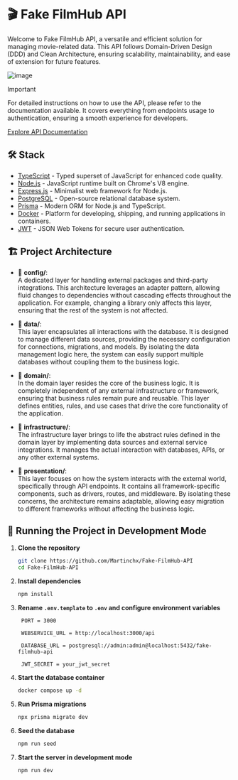 # 🎬 Fake FilmHub API

Welcome to Fake FilmHub API, a versatile and efficient solution for managing movie-related data. This API follows Domain-Driven Design (DDD) and Clean Architecture, ensuring scalability, maintainability, and ease of extension for future features.

![image](https://github.com/user-attachments/assets/9635ca13-44e3-42b4-b6a7-da4f73905142)

> [!IMPORTANT]
> For detailed instructions on how to use the API, please refer to the documentation available. It covers everything from endpoints usage to authentication, ensuring a smooth experience for developers.
>
> [Explore API Documentation](https://filmhub-api-docs.vercel.app)

## 🛠️ Stack

- [TypeScript](https://www.typescriptlang.org/) - Typed superset of JavaScript for enhanced code quality.
- [Node.js](https://nodejs.org/) - JavaScript runtime built on Chrome's V8 engine.
- [Express.js](https://expressjs.com/) - Minimalist web framework for Node.js.
- [PostgreSQL](https://www.postgresql.org/) - Open-source relational database system.
- [Prisma](https://www.prisma.io/docs) - Modern ORM for Node.js and TypeScript.
- [Docker](https://www.docker.com/) - Platform for developing, shipping, and running applications in containers.
- [JWT](https://jwt.io/introduction) - JSON Web Tokens for secure user authentication.

## 🏗️ Project Architecture

- 📂 **config/**:  
  A dedicated layer for handling external packages and third-party integrations. This architecture leverages an adapter pattern, allowing fluid changes to dependencies without cascading effects throughout the application. For example, changing a library only affects this layer, ensuring that the rest of the system is not affected.

- 📂 **data/**:  
  This layer encapsulates all interactions with the database. It is designed to manage different data sources, providing the necessary configuration for connections, migrations, and models. By isolating the data management logic here, the system can easily support multiple databases without coupling them to the business logic.

- 📂 **domain/**:  
  In the domain layer resides the core of the business logic. It is completely independent of any external infrastructure or framework, ensuring that business rules remain pure and reusable. This layer defines entities, rules, and use cases that drive the core functionality of the application.

- 📂 **infrastructure/**:  
  The infrastructure layer brings to life the abstract rules defined in the domain layer by implementing data sources and external service integrations. It manages the actual interaction with databases, APIs, or any other external systems.

- 📂 **presentation/**:  
  This layer focuses on how the system interacts with the external world, specifically through API endpoints. It contains all framework-specific components, such as drivers, routes, and middleware. By isolating these concerns, the architecture remains adaptable, allowing easy migration to different frameworks without affecting the business logic.

## 🚀 Running the Project in Development Mode

1. **Clone the repository**

   ```bash
   git clone https://github.com/Martinchx/Fake-FilmHub-API
   cd Fake-FilmHub-API
   ```

2. **Install dependencies**

   ```bash
   npm install
   ```

3. **Rename `.env.template` to `.env` and configure environment variables**

   ```env
    PORT = 3000

    WEBSERVICE_URL = http://localhost:3000/api

    DATABASE_URL = postgresql://admin:admin@localhost:5432/fake-filmhub-api

    JWT_SECRET = your_jwt_secret
   ```

4. **Start the database container**

   ```bash
   docker compose up -d
   ```

5. **Run Prisma migrations**

   ```bash
   npx prisma migrate dev
   ```

6. **Seed the database**

   ```bash
   npm run seed
   ```

7. **Start the server in development mode**
   ```bash
   npm run dev
   ```
